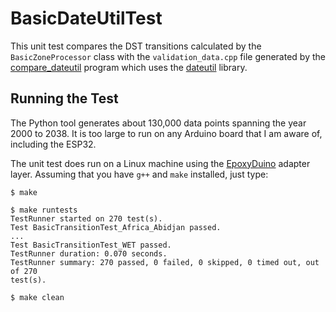 # BasicDateUtilTest

This unit test compares the DST transitions calculated by the
`BasicZoneProcessor` class with the `validation_data.cpp` file generated by the
[compare_dateutil](https://github.com/bxparks/AceTimeTools/tree/master/compare_dateutil)
program which uses the [dateutil](https://pypi.org/project/python-dateutil/)
library.

## Running the Test

The Python tool generates about 130,000 data points spanning the year 2000 to
2038. It is too large to run on any Arduino board that I am aware of, including
the ESP32.

The unit test does run on a Linux machine using the
[EpoxyDuino](https://github.com/bxparks/EpoxyDuino) adapter layer.
Assuming that you have `g++` and `make` installed, just type:

```
$ make

$ make runtests
TestRunner started on 270 test(s).        
Test BasicTransitionTest_Africa_Abidjan passed.
...
Test BasicTransitionTest_WET passed.
TestRunner duration: 0.070 seconds.
TestRunner summary: 270 passed, 0 failed, 0 skipped, 0 timed out, out of 270
test(s).

$ make clean
```
